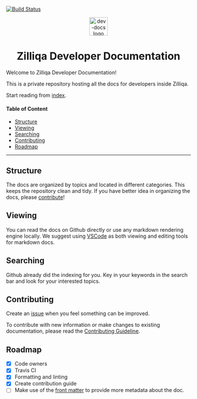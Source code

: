 <!-- markdownlint-disable MD033 MD041 MD002 -->
[![Build Status](https://travis-ci.com/Zilliqa/dev-docs.svg?token=rdJevspjJvn5HspEtBJU&branch=master)](https://travis-ci.com/Zilliqa/dev-docs)
<p align="center">
  <img alt="dev-docs logo" src="https://i.ibb.co/gDtknr3/dev-docs-log.png" height="50px" />
  <h1 align="center">Zilliqa Developer Documentation</h1>
</p>

Welcome to Zilliqa Developer Documentation!

This is a private repository hosting all the docs for developers inside Zilliqa.

Start reading from [index](index.md).

#### Table of Content

- [Structure](#structure)
- [Viewing](#viewing)
- [Searching](#searching)
- [Contributing](#contributing)
- [Roadmap](#roadmap)

---

## Structure

The docs are organized by topics and located in different categories. This keeps the repository clean and tidy. If you have better idea in organizing the docs, please [contribute](#contributing)!

## Viewing

You can read the docs on Github directly or use any markdown rendering engine locally. We suggest using [VSCode](https://github.com/Microsoft/vscode) as both viewing and editing tools for markdown docs.

## Searching

Github already did the indexing for you. Key in your keywords in the search bar and look for your interested topics.

## Contributing

Create an [issue](https://github.com/Zilliqa/dev-docs/issues) when you feel something can be improved.

To contribute with new information or make changes to existing documentation, please read the [Contributing Guideline](CONTRIBUTING.md).

## Roadmap

- [x] Code owners
- [x] Travis CI
- [x] Formatting and linting
- [x] Create contribution guide
- [ ] Make use of the [front matter](https://jekyllrb.com/docs/front-matter/) to provide more metadata about the doc.
